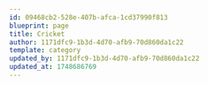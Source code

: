 ```yaml
---
id: 09468cb2-528e-407b-afca-1cd37990f813
blueprint: page
title: Cricket
author: 1171dfc9-1b3d-4d70-afb9-70d860da1c22
template: category
updated_by: 1171dfc9-1b3d-4d70-afb9-70d860da1c22
updated_at: 1748686769
---
```

